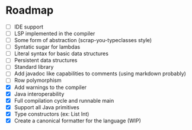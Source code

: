 # Roadmap

- [ ] IDE support
- [ ] LSP implemented in the compiler
- [ ] Some form of abstraction (scrap-you-typeclasses style)
- [ ] Syntatic sugar for lambdas
- [ ] Literal syntax for basic data structures
- [ ] Persistent data structures
- [ ] Standard library
- [ ] Add javadoc like capabilities to comments (using markdown probably)
- [ ] Row polymorphism
- [X] Add warnings to the compiler
- [X] Java interoperability
- [X] Full compilation cycle and runnable main
- [X] Support all Java primitives
- [X] Type constructors (ex: List Int)
- [X] Create a canonical formatter for the language (WIP)